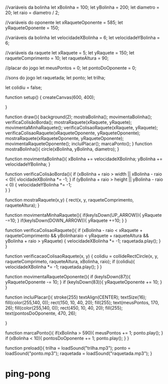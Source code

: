//variáveis da bolinha
let xBolinha = 100;
let yBolinha = 200;
let diametro = 20;
let raio = diametro / 2;

//variáveis do oponente
let xRaqueteOponente = 585;
let yRaqueteOponente = 150;

//variáveis da bolinha
let velocidadeXBolinha = 6;
let velocidadeYBolinha = 6;

//variáveis da raquete
let xRaquete = 5;
let yRaquete = 150;
let raqueteComprimento = 10;
let raqueteAltura = 90;

//placar do jogo
let meusPontos = 0;
let pontoDoOponente = 0;


//sons do jogo
let raquetada;
let ponto;
let trilha;

let colidiu = false;

function setup() {
  createCanvas(600, 400);
  
}

function draw(){
  background(2);
  mostraBolinha();
  movimentaBolinha();
  verificaColisãoBorda();
  mostraRaquete(xRaquete, yRaquete);
movimentaMinhaRaquete();
  verificaColisaoRaquete(xRaquete, yRaquete);
  verificaColisaoRaquete(xRaqueteOponente, yRaqueteOponente);
  mostraRaquete(xRaqueteOponente, yRaqueteOponente);
  movimentaRaqueteOponente();
  incluiPlacar();
  marcaPonto();
}
function mostraBolinha(){
  circle(xBolinha, yBolinha, diametro);
} 

function movimentaBolinha(){
  xBolinha += velocidadeXBolinha;
  yBolinha += velocidadeYBolinha;
}

function verificaColisãoBorda(){
  if (xBolinha + raio > width || xBolinha - raio < 0){
  vlocidadeXBolinha *= -1;
  }
 if (yBolinha + raio > height || yBolinha - raio < 0) {
  velocidadeYBolinha *= -1;  
  }
}

function mostraRaquete(x,y) {
  rect(x, y, raqueteComprimento, raqueteAltura);
}

function movimentaMinhaRaquete(){
  if(keyIsDown(UP_ARROW)){
    yRaquete -=10;
  }
if(keyIsDown(DOWN_ARROW)){
yRaquete +=10;
}
}

function verificaColisaoRaquete(){
  if (xBolinha - raio < xRaquete + raqueteComprimento && yBolinharaio < yRaquete + raqueteAltura && yBolinha + raio > yRaquete) {
    velocidadeXBolinha *= -1;
    raquetada.play();
  }
}

function verificacaoColisaoRaquete(x, y) {
  colidiu = collideRectCircle(x, y, raqueteComprimeto, raqueteAltura, xBolinha, raio);
  if (colidiu){
    velocidadeXBolinha *= -1;
    raquetada.play();
  }
}

function movimentaRaqueteOponente(){
  if (keyIsDown(87)){
    yRaqueteOponente -= 10;
  }
 if (keyIsDown(83)){
    yRaqueteOponente += 10;
  }
}


function incluiPlacar(){
  stroke(255)
  textAlign(CENTER);
  textSize(16);
  fill(color(255,140, 0));
  rect(150, 10, 40, 20);
  fill(255);
  text(meusPontos, 170, 26);
   fill(color(255,140, 0));
  rect(450, 10, 40, 20);
  fill(255);
text(pontosDoOponente, 470, 26);

  
  
}


function marcaPonto(){
  if(xBolinha > 590){
    meusPontos += 1;
    ponto.play();
  }
  if (xBolinha < 10){
    pontosDoOponente += 1;
    ponto.play();
  }
}

function preload(){
  trilha = loadSound("trilha.mp3");
  ponto = loadSound("ponto.mp3");
  raquetada = loadSound("raquetada.mp3");
}
# ping-pong
